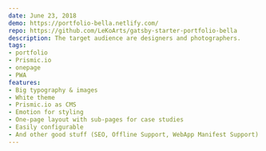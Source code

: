 ```yaml
---
date: June 23, 2018
demo: https://portfolio-bella.netlify.com/
repo: https://github.com/LeKoArts/gatsby-starter-portfolio-bella
description: The target audience are designers and photographers.
tags:
- portfolio
- Prismic.io
- onepage
- PWA
features:
- Big typography & images
- White theme
- Prismic.io as CMS
- Emotion for styling
- One-page layout with sub-pages for case studies
- Easily configurable
- And other good stuff (SEO, Offline Support, WebApp Manifest Support)
---
```

